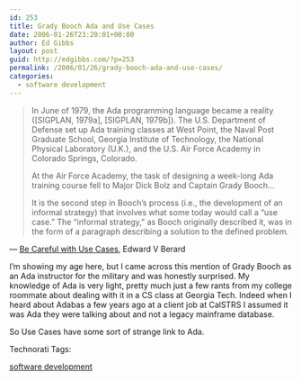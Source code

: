 ```yaml
---
id: 253
title: Grady Booch Ada and Use Cases
date: 2006-01-26T23:20:01+00:00
author: Ed Gibbs
layout: post
guid: http://edgibbs.com/?p=253
permalink: /2006/01/26/grady-booch-ada-and-use-cases/
categories:
  - software development
---
```

> In June of 1979, the Ada programming language became a reality ([SIGPLAN, 1979a], [SIGPLAN, 1979b]). The U.S. Department of Defense set up Ada training classes at West Point, the Naval Post Graduate School, Georgia Institute of Technology, the National Physical Laboratory (U.K.), and the U.S. Air Force Academy in Colorado Springs, Colorado.
> 
> At the Air Force Academy, the task of designing a week-long Ada training course fell to Major Dick Bolz and Captain Grady Booch&#8230; 
> 
> It is the second step in Booch&#8217;s process (i.e., the development of an informal strategy) that involves what some today would call a &#8220;use case.&#8221; The &#8220;informal strategy,&#8221; as Booch originally described it, was in the form of a paragraph describing a solution to the defined problem. 

&#8212; [Be Careful with Use Cases](http://www.toa.com/pub/use_cases.htm), Edward V Berard 

I&#8217;m showing my age here, but I came across this mention of Grady Booch as an Ada instructor for the military and was honestly surprised. My knowledge of Ada is very light, pretty much just a few rants from my college roommate about dealing with it in a CS class at Georgia Tech. Indeed when I heard about Adabas a few years ago at a client job at CalSTRS I assumed it was Ada they were talking about and not a legacy mainframe database.

So Use Cases have some sort of strange link to Ada.

<!-- Technorati Tags Start -->

Technorati Tags:
  
<a href="http://technorati.com/tag/software%20development" rel="tag">software development</a> 

<!-- Technorati Tags End -->